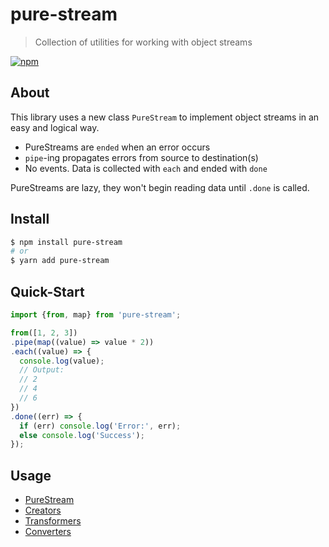 # pure-stream

> Collection of utilities for working with object streams

[![npm](https://img.shields.io/npm/v/pure-stream.svg)](https://www.npmjs.com/package/pure-stream)

## About

This library uses a new class `PureStream` to implement object streams in an easy and logical way.

- PureStreams are `ended` when an error occurs
- `pipe`-ing propagates errors from source to destination(s)
- No events. Data is collected with `each` and ended with `done`

PureStreams are lazy, they won't begin reading data until `.done` is called.

## Install

```sh
$ npm install pure-stream
# or
$ yarn add pure-stream
```

## Quick-Start

```js
import {from, map} from 'pure-stream';

from([1, 2, 3])
.pipe(map((value) => value * 2))
.each((value) => {
  console.log(value);
  // Output:
  // 2
  // 4
  // 6
})
.done((err) => {
  if (err) console.log('Error:', err);
  else console.log('Success');
});
```

## Usage

- [PureStream](./docs/PureStream.md)
- [Creators](./docs/Creators.md)
- [Transformers](./docs/Transformers.md)
- [Converters](./docs/Converters.md)
